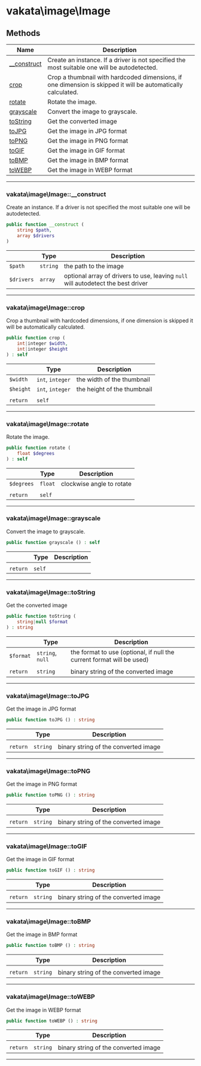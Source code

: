 # vakata\image\Image


## Methods

| Name | Description |
|------|-------------|
|[__construct](#vakata\image\image__construct)|Create an instance. If a driver is not specified the most suitable one will be autodetected.|
|[crop](#vakata\image\imagecrop)|Crop a thumbnail with hardcoded dimensions, if one dimension is skipped it will be automatically calculated.|
|[rotate](#vakata\image\imagerotate)|Rotate the image.|
|[grayscale](#vakata\image\imagegrayscale)|Convert the image to grayscale.|
|[toString](#vakata\image\imagetostring)|Get the converted image|
|[toJPG](#vakata\image\imagetojpg)|Get the image in JPG format|
|[toPNG](#vakata\image\imagetopng)|Get the image in PNG format|
|[toGIF](#vakata\image\imagetogif)|Get the image in GIF format|
|[toBMP](#vakata\image\imagetobmp)|Get the image in BMP format|
|[toWEBP](#vakata\image\imagetowebp)|Get the image in WEBP format|

---



### vakata\image\Image::__construct
Create an instance. If a driver is not specified the most suitable one will be autodetected.  


```php
public function __construct (  
    string $path,  
    array $drivers  
)   
```

|  | Type | Description |
|-----|-----|-----|
| `$path` | `string` | the path to the image |
| `$drivers` | `array` | optional array of drivers to use, leaving `null` will autodetect the best driver |

---


### vakata\image\Image::crop
Crop a thumbnail with hardcoded dimensions, if one dimension is skipped it will be automatically calculated.  


```php
public function crop (  
    int|integer $width,  
    int|integer $height  
) : self    
```

|  | Type | Description |
|-----|-----|-----|
| `$width` | `int`, `integer` | the width of the thumbnail |
| `$height` | `int`, `integer` | the height of the thumbnail |
|  |  |  |
| `return` | `self` |  |

---


### vakata\image\Image::rotate
Rotate the image.  


```php
public function rotate (  
    float $degrees  
) : self    
```

|  | Type | Description |
|-----|-----|-----|
| `$degrees` | `float` | clockwise angle to rotate |
|  |  |  |
| `return` | `self` |  |

---


### vakata\image\Image::grayscale
Convert the image to grayscale.  


```php
public function grayscale () : self    
```

|  | Type | Description |
|-----|-----|-----|
|  |  |  |
| `return` | `self` |  |

---


### vakata\image\Image::toString
Get the converted image  


```php
public function toString (  
    string|null $format  
) : string    
```

|  | Type | Description |
|-----|-----|-----|
| `$format` | `string`, `null` | the format to use (optional, if null the current format will be used) |
|  |  |  |
| `return` | `string` | binary string of the converted image |

---


### vakata\image\Image::toJPG
Get the image in JPG format  


```php
public function toJPG () : string    
```

|  | Type | Description |
|-----|-----|-----|
|  |  |  |
| `return` | `string` | binary string of the converted image |

---


### vakata\image\Image::toPNG
Get the image in PNG format  


```php
public function toPNG () : string    
```

|  | Type | Description |
|-----|-----|-----|
|  |  |  |
| `return` | `string` | binary string of the converted image |

---


### vakata\image\Image::toGIF
Get the image in GIF format  


```php
public function toGIF () : string    
```

|  | Type | Description |
|-----|-----|-----|
|  |  |  |
| `return` | `string` | binary string of the converted image |

---


### vakata\image\Image::toBMP
Get the image in BMP format  


```php
public function toBMP () : string    
```

|  | Type | Description |
|-----|-----|-----|
|  |  |  |
| `return` | `string` | binary string of the converted image |

---


### vakata\image\Image::toWEBP
Get the image in WEBP format  


```php
public function toWEBP () : string    
```

|  | Type | Description |
|-----|-----|-----|
|  |  |  |
| `return` | `string` | binary string of the converted image |

---

